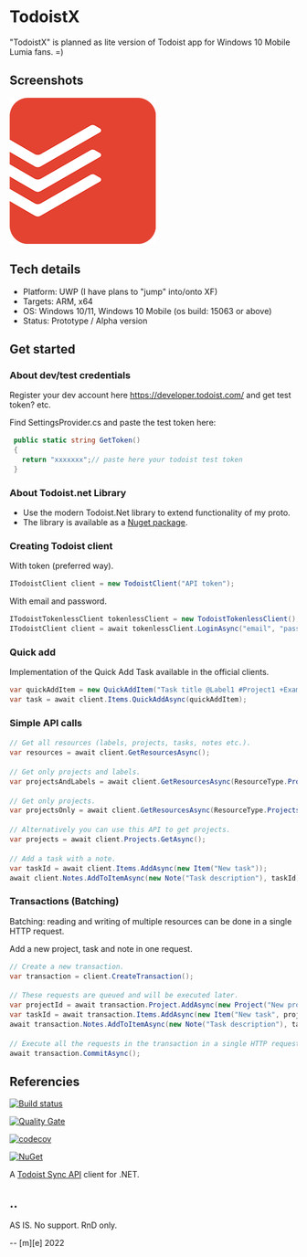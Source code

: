 # TodoistX

"TodoistX" is planned as lite version of Todoist app for Windows 10 Mobile Lumia fans. =)

## Screenshots
![Screenshot 1](Images/shot1.png)

## Tech details
- Platform: UWP (I have plans to "jump" into/onto XF)
- Targets: ARM, x64
- OS: Windows 10/11, Windows 10 Mobile (os build: 15063 or above)
- Status: Prototype / Alpha version


## Get started

### About dev/test credentials

Register your dev account here https://developer.todoist.com/ and get test token? etc.

Find SettingsProvider.cs and paste the test token here:
```csharp
 public static string GetToken()
 {
   return "xxxxxxx";// paste here your todoist test token
 } 
```

### About Todoist.net Library
- Use the modern Todoist.Net library to extend functionality of my proto.
- The library is available as a [Nuget package](https://www.nuget.org/packages/Todoist.Net/).

### Creating Todoist client

With token (preferred way).
```csharp
ITodoistClient client = new TodoistClient("API token");
```

With email and password.
```csharp
ITodoistTokenlessClient tokenlessClient = new TodoistTokenlessClient();
ITodoistClient client = await tokenlessClient.LoginAsync("email", "password");
```

### Quick add

Implementation of the Quick Add Task available in the official clients.
```csharp
var quickAddItem = new QuickAddItem("Task title @Label1 #Project1 +ExampleUser");
var task = await client.Items.QuickAddAsync(quickAddItem);
```

### Simple API calls
```csharp
// Get all resources (labels, projects, tasks, notes etc.).
var resources = await client.GetResourcesAsync();

// Get only projects and labels.
var projectsAndLabels = await client.GetResourcesAsync(ResourceType.Projects, ResourceType.Labels);

// Get only projects.
var projectsOnly = await client.GetResourcesAsync(ResourceType.Projects);

// Alternatively you can use this API to get projects.
var projects = await client.Projects.GetAsync();

// Add a task with a note.
var taskId = await client.Items.AddAsync(new Item("New task"));
await client.Notes.AddToItemAsync(new Note("Task description"), taskId);
```

### Transactions (Batching)
Batching: reading and writing of multiple resources can be done in a single HTTP request.

Add a new project, task and note in one request.
```csharp
// Create a new transaction.
var transaction = client.CreateTransaction();

// These requests are queued and will be executed later.
var projectId = await transaction.Project.AddAsync(new Project("New project"));
var taskId = await transaction.Items.AddAsync(new Item("New task", projectId));
await transaction.Notes.AddToItemAsync(new Note("Task description"), taskId);

// Execute all the requests in the transaction in a single HTTP request.
await transaction.CommitAsync();

```

## Referencies

[![Build status](https://ci.appveyor.com/api/projects/status/r5ylbxtpjya9ayk2?svg=true)](https://ci.appveyor.com/project/olsh/todoist-net)

[![Quality Gate](https://sonarcloud.io/api/project_badges/measure?project=todoist-net&metric=alert_status)](https://sonarcloud.io/dashboard?id=todoist-net)

[![codecov](https://codecov.io/gh/olsh/todoist-net/branch/master/graph/badge.svg)](https://codecov.io/gh/olsh/todoist-net)

[![NuGet](https://img.shields.io/nuget/v/Todoist.Net.svg)](https://www.nuget.org/packages/Todoist.Net/)

A [Todoist Sync API](https://developer.todoist.com/sync/v8/) client for .NET.


## ..

AS IS. No support. RnD only.


-- [m][e] 2022